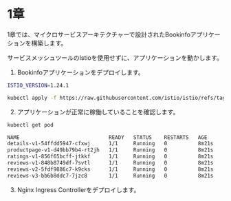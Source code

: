 # 1章

1章では、マイクロサービスアーキテクチャーで設計されたBookinfoアプリケーションを構築します。

サービスメッシュツールのIstioを使用せずに、アプリケーションを動かします。

1. Bookinfoアプリケーションをデプロイします。

```bash
ISTIO_VERSION=1.24.1

kubectl apply -f https://raw.githubusercontent.com/istio/istio/refs/tags/${ISTIO_VERSION}/samples/bookinfo/platform/kube/bookinfo.yaml
```

2. アプリケーションが正常に稼働していることを確認します。

```bash
kubectl get pod

NAME                             READY   STATUS    RESTARTS   AGE
details-v1-54ffdd5947-cfxwj      1/1     Running   0          8m21s
productpage-v1-d49bb79b4-rt2jh   1/1     Running   0          8m21s
ratings-v1-856f65bcff-jtkkf      1/1     Running   0          8m21s
reviews-v1-848b8749df-7svtl      1/1     Running   0          8m21s
reviews-v2-5fdf9886c7-k9cks      1/1     Running   0          8m21s
reviews-v3-bb6b8ddc7-7jzc8       1/1     Running   0          8m21s
```

3. Nginx Ingress Controllerをデプロイします。

```bash

```
